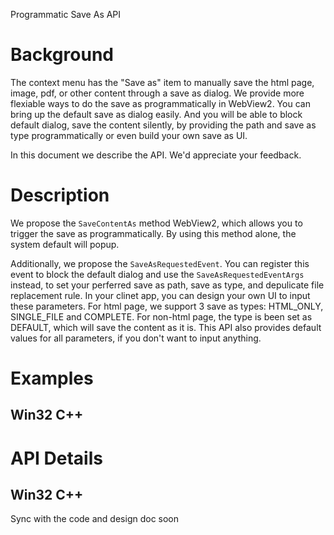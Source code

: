 Programmatic Save As API


# Background

The context menu has the "Save as" item to manually save the html page, image, pdf, or other content through a save as dialog. We provide more flexiable ways to do the save as programmatically in WebView2. You can bring up the default save as dialog easily. And you will be able to block default dialog, save the content silently, by providing the path and save as type programmatically or even build your own save as UI.

In this document we describe the API. We'd appreciate your feedback.

# Description

We propose the `SaveContentAs` method WebView2, which allows you to trigger the save as programmatically. By using this method alone, the system default will popup.

Additionally, we propose the `SaveAsRequestedEvent`. You can register this event to block the default dialog and use the `SaveAsRequestedEventArgs` instead, to set your perferred save as path, save as type, and depulicate file replacement rule. In your clinet app, you can design your own UI to input these parameters. For html page, we support 3 save as types: HTML_ONLY, SINGLE_FILE and COMPLETE. For non-html page, the type is been set as DEFAULT, which will save the content as it is. This API also provides default values for all parameters, if you don't want to input anything.

# Examples
## Win32 C++
# API Details
## Win32 C++
Sync with the code and design doc soon
